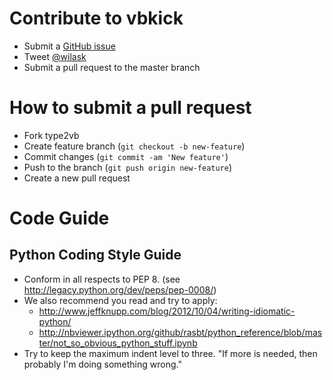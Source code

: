 # Contribute to vbkick

 - Submit a [GitHub issue](https://github.com/wilas/type2vb/issues)
 - Tweet [@wilask](https://twitter.com/wilask)
 - Submit a pull request to the master branch

# How to submit a pull request

 - Fork type2vb
 - Create feature branch (`git checkout -b new-feature`)
 - Commit changes (`git commit -am 'New feature'`)
 - Push to the branch (`git push origin new-feature`)
 - Create a new pull request

# Code Guide

## Python Coding Style Guide

 - Conform in all respects to PEP 8. (see http://legacy.python.org/dev/peps/pep-0008/)
 - We also recommend you read and try to apply:
    - http://www.jeffknupp.com/blog/2012/10/04/writing-idiomatic-python/
    - http://nbviewer.ipython.org/github/rasbt/python_reference/blob/master/not_so_obvious_python_stuff.ipynb
 - Try to keep the maximum indent level to three. "If more is needed, then probably I'm doing something wrong."

